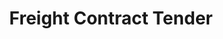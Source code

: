 ---
layout: child_layout/cargo_categories_category
title: Freight Contract Tender
permalink: /cargo-categories/general-freight/freight-contract-tender/
hero: /assets/img/content/hero/fullsize/18138110.jpg
hero_classes: is-fullscreen
side_nav_id: 3
content_type: cargo_item
---